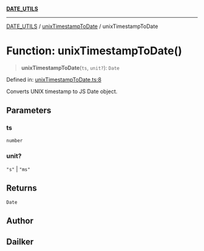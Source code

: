 [**DATE_UTILS**](../../README.md)

***

[DATE_UTILS](../../README.md) / [unixTimestampToDate](../README.md) / unixTimestampToDate

# Function: unixTimestampToDate()

> **unixTimestampToDate**(`ts`, `unit?`): `Date`

Defined in: [unixTimestampToDate.ts:8](https://github.com/dailker/everyutil/blob/88c583cdd8386be54599315f93f88880d20b94f3/src/date/unixTimestampToDate.ts#L8)

Converts UNIX timestamp to JS Date object.

## Parameters

### ts

`number`

### unit?

`"s"` | `"ms"`

## Returns

`Date`

## Author

## Dailker

